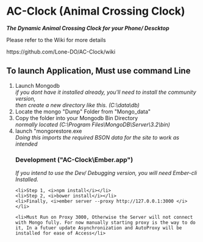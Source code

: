 # AC-Clock (Animal Crossing Clock)
<b><i>The Dynamic Animal Crossing Clock for your Phone/ Descktop</i></b>
<p>Please refer to the Wiki for more details</p>
<a>https://github.com/Lone-DO/AC-Clock/wiki<a>

<h2>To launch Application, Must use command Line</h2>
<ol>
	<li>Launch Mongodb</li>
	<i>if you dont have it installed already, you'll need to install the community version,<br> then create a new directory like this. (C:\data\db)</i>
	<li>Locate the mongo "Dump" Folder from "Mongo_data"</li>
	<li>Copy the folder into your Mongodb Bin Directory</li>
	<i>normally located (C:\Program Files\MongoDB\Server\3.2\bin)</i>
	<li>launch "mongorestore.exe</li>
	<i>Doing this imports the required BSON data for the site to work as intended</i>
</ol>
<ol>
	<h3>Development ("AC-Clock\Ember.app")</h3>
	<i>If you intend to use the Dev/ Debugging version, you will need Ember-cli Installed.</i>

	<li>Step 1, <i>npm install</i></li>
	<li>Step 2, <i>bower install</i></li>
	<li>Finally, <i>ember server --proxy http://127.0.0.1:3000 </i></li>

	<li>Must Run on Proxy 3000, Otherwise the Server will not connect with Mongo fully. For now manually starting proxy is the way to do it, In a futuer update Asynchronization and AutoProxy will be installed for ease of Access</li>

</ol>
	
